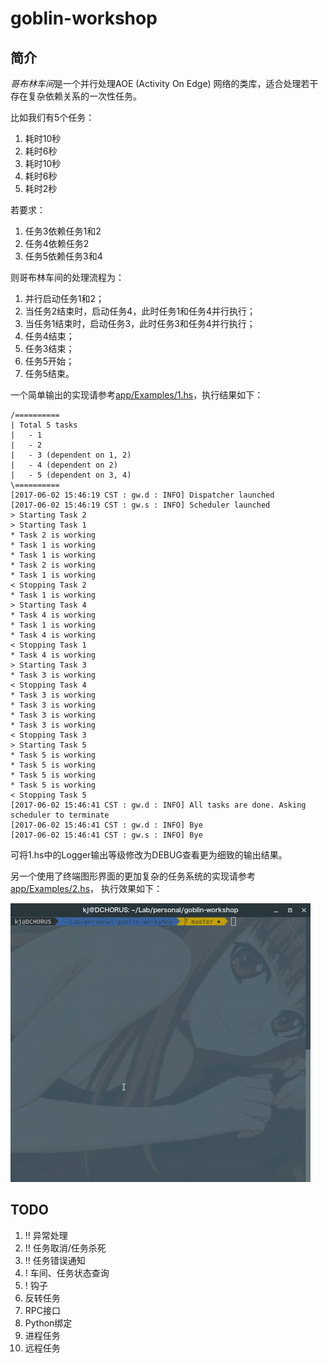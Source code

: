 # goblin-workshop

## 简介

*哥布林车间*是一个并行处理AOE (Activity On Edge) 网络的类库，适合处理若干存在复杂依赖关系的一次性任务。

比如我们有5个任务：
1. 耗时10秒
1. 耗时6秒
1. 耗时10秒
1. 耗时6秒
1. 耗时2秒

若要求：
1. 任务3依赖任务1和2
1. 任务4依赖任务2
1. 任务5依赖任务3和4

则哥布林车间的处理流程为：
1. 并行启动任务1和2；
1. 当任务2结束时，启动任务4，此时任务1和任务4并行执行；
1. 当任务1结束时，启动任务3，此时任务3和任务4并行执行；
1. 任务4结束；
1. 任务3结束；
1. 任务5开始；
1. 任务5结束。

一个简单输出的实现请参考[app/Examples/1.hs](app/Examples/1.hs)，执行结果如下：

```
/==========
| Total 5 tasks
|   - 1
|   - 2
|   - 3 (dependent on 1, 2)
|   - 4 (dependent on 2)
|   - 5 (dependent on 3, 4)
\==========
[2017-06-02 15:46:19 CST : gw.d : INFO] Dispatcher launched
[2017-06-02 15:46:19 CST : gw.s : INFO] Scheduler launched
> Starting Task 2
> Starting Task 1
* Task 2 is working
* Task 1 is working
* Task 1 is working
* Task 2 is working
* Task 1 is working
< Stopping Task 2
* Task 1 is working
> Starting Task 4
* Task 4 is working
* Task 1 is working
* Task 4 is working
< Stopping Task 1
* Task 4 is working
> Starting Task 3
* Task 3 is working
< Stopping Task 4
* Task 3 is working
* Task 3 is working
* Task 3 is working
* Task 3 is working
< Stopping Task 3
> Starting Task 5
* Task 5 is working
* Task 5 is working
* Task 5 is working
* Task 5 is working
< Stopping Task 5
[2017-06-02 15:46:41 CST : gw.d : INFO] All tasks are done. Asking scheduler to terminate
[2017-06-02 15:46:41 CST : gw.d : INFO] Bye
[2017-06-02 15:46:41 CST : gw.s : INFO] Bye
```

可将1.hs中的Logger输出等级修改为DEBUG查看更为细致的输出结果。

另一个使用了终端图形界面的更加复杂的任务系统的实现请参考[app/Examples/2.hs](app/Examples/2.hs)，
执行效果如下：

![生成gif之后垃圾配色](app/Examples/2.gif)

## TODO

1. !! 异常处理
1. !! 任务取消/任务杀死
1. !! 任务错误通知
1. ! 车间、任务状态查询
1. ! 钩子
1. 反转任务
1. RPC接口
1. Python绑定
1. 进程任务
1. 远程任务
